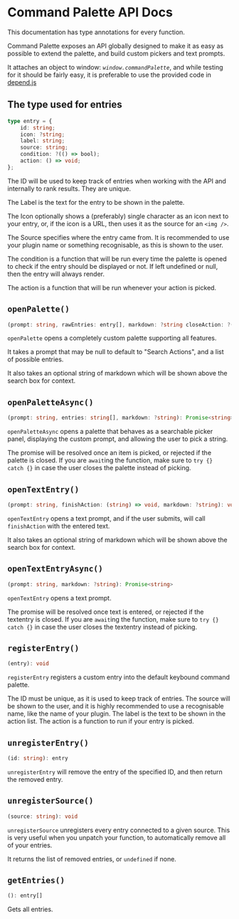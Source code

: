 # Command Palette API Docs

This documentation has type annotations for every function.

Command Palette exposes an API globally designed to make it as easy as possible to extend the palette,
and build custom pickers and text prompts.

It attaches an object to window: _`window.commandPalette`_,
and while testing for it should be fairly easy, it is preferable to use the provided code in
[depend.js](https://github.com/yellowsink/discord-command-palette/blob/src-cumcord/depend.js)

## The type used for entries

```ts
type entry = {
    id: string;
    icon: ?string;
    label: string;
    source: string;
    condition: ?(() => bool);
    action: () => void;
};
```

The ID will be used to keep track of entries when working with the API and internally to rank results. They are unique.

The Label is the text for the entry to be shown in the palette.

The Icon optionally shows a (preferably) single character as an icon next to your entry,
or, if the icon is a URL, then uses it as the source for an `<img />`.

The Source specifies where the entry came from.
It is recommended to use your plugin name or something recognisable, as this is shown to the user.

The condition is a function that will be run every time the palette is opened to check if the entry should be displayed or not.
If left undefined or null, then the entry will always render.

The action is a function that will be run whenever your action is picked.

## `openPalette()`

```ts
(prompt: string, rawEntries: entry[], markdown: ?string closeAction: ?(() => void)): void
```

`openPalette` opens a completely custom palette supporting all features.

It takes a prompt that may be null to default to "Search Actions", and a list of possible entries.

It also takes an optional string of markdown which will be shown above the search box for context.

## `openPaletteAsync()`

```ts
(prompt: string, entries: string[], markdown: ?string): Promise<string>
```

`openPaletteAsync` opens a palette that behaves as a searchable picker panel, displaying the custom prompt, and allowing the user to pick a string.

The promise will be resolved once an item is picked, or rejected if the palette is closed.
If you are `await`ing the function, make sure to `try {} catch {}` in case the user closes the palette instead of picking.

## `openTextEntry()`

```ts
(prompt: string, finishAction: (string) => void, markdown: ?string): void
```

`openTextEntry` opens a text prompt, and if the user submits, will call `finishAction` with the entered text.

It also takes an optional string of markdown which will be shown above the search box for context.

## `openTextEntryAsync()`

```ts
(prompt: string, markdown: ?string): Promise<string>
```

`openTextEntry` opens a text prompt.

The promise will be resolved once text is entered, or rejected if the textentry is closed.
If you are `await`ing the function, make sure to `try {} catch {}` in case the user closes the textentry instead of picking.

## `registerEntry()`

```ts
(entry): void
```

`registerEntry` registers a custom entry into the default keybound command palette.

The ID must be unique, as it is used to keep track of entries.
The source will be shown to the user,
and it is highly recommended to use a recognisable name, like the name of your plugin.
The label is the text to be shown in the action list.
The action is a function to run if your entry is picked.

## `unregisterEntry()`

```ts
(id: string): entry
```

`unregisterEntry` will remove the entry of the specified ID, and then return the removed entry.

## `unregisterSource()`

```ts
(source: string): void
```

`unregisterSource` unregisters every entry connected to a given source.
This is very useful when you unpatch your function, to automatically remove all of your entries.

It returns the list of removed entries, or `undefined` if none.

## `getEntries()`

```ts
(): entry[]
```

Gets all entries.
